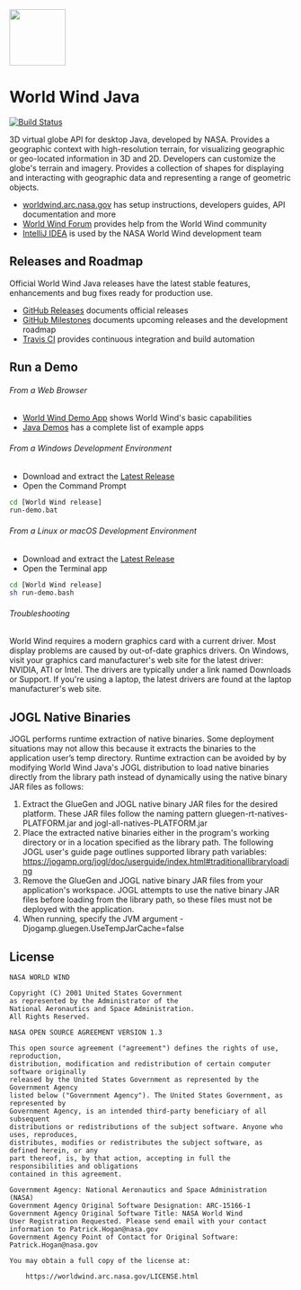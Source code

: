 <img src="https://worldwind.arc.nasa.gov/css/images/nasa-logo.svg" height="100"/>

# World Wind Java

[![Build Status](https://travis-ci.org/NASAWorldWind/WorldWindJava.svg?branch=develop)](https://travis-ci.org/NASAWorldWind/WorldWindJava)

3D virtual globe API for desktop Java, developed by NASA. Provides a geographic context with high-resolution terrain, for visualizing geographic or geo-located information in 3D and 2D. Developers can customize the globe's terrain and imagery. Provides a collection of shapes for displaying and interacting with geographic data and representing a range of geometric objects.

- [worldwind.arc.nasa.gov](https://worldwind.arc.nasa.gov) has setup instructions, developers guides, API documentation and more
- [World Wind Forum](https://forum.worldwindcentral.com) provides help from the World Wind community
- [IntelliJ IDEA](https://www.jetbrains.com/idea) is used by the NASA World Wind development team

## Releases and Roadmap

Official World Wind Java releases have the latest stable features, enhancements and bug fixes ready for production use.

- [GitHub Releases](https://github.com/NASAWorldWind/WorldWindJava/releases/) documents official releases
- [GitHub Milestones](https://github.com/NASAWorldWind/WorldWindJava/milestones) documents upcoming releases and the development roadmap
- [Travis CI](https://travis-ci.org/NASAWorldWind/WorldWindJava) provides continuous integration and build automation

## Run a Demo 
   
###### From a Web Browser
   
- [World Wind Demo App](https://worldwind.arc.nasa.gov/java/latest/webstart/ApplicationTemplate.jnlp) shows World Wind's basic capabilities
- [Java Demos](https://goworldwind.org/demos) has a complete list of example apps
   
###### From a Windows Development Environment

- Download and extract the [Latest Release](https://github.com/NASAWorldWind/WorldWindJava/releases/latest)
- Open the Command Prompt
```bash
cd [World Wind release]
run-demo.bat
```

###### From a Linux or macOS Development Environment

- Download and extract the [Latest Release](https://github.com/NASAWorldWind/WorldWindJava/releases/latest)
- Open the Terminal app
```bash
cd [World Wind release]
sh run-demo.bash
```

###### Troubleshooting
   
World Wind requires a modern graphics card with a current driver. Most display problems are caused by out-of-date 
graphics drivers. On Windows, visit your graphics card manufacturer's web site for the latest driver: NVIDIA, ATI or 
Intel. The drivers are typically under a link named Downloads or Support. If you're using a laptop, the latest drivers 
are found at the laptop manufacturer's web site.

## JOGL Native Binaries

JOGL performs runtime extraction of native binaries. Some deployment situations may not allow this because it extracts 
the binaries to the application user’s temp directory. Runtime extraction can be avoided by by modifying World Wind 
Java's JOGL distribution to load native binaries directly from the library path instead of dynamically using the native 
binary JAR files as follows:
                                                                                                     
1. Extract the GlueGen and JOGL native binary JAR files for the desired platform.
   These JAR files follow the naming pattern gluegen-rt-natives-PLATFORM.jar and jogl-all-natives-PLATFORM.jar
2. Place the extracted native binaries either in the program's working directory or in a location specified as the
   library path. The following JOGL user's guide page outlines supported library path variables:
   https://jogamp.org/jogl/doc/userguide/index.html#traditionallibraryloading
3. Remove the GlueGen and JOGL native binary JAR files from your application's workspace.
   JOGL attempts to use the native binary JAR files before loading from the library path, so these files must not be
   deployed with the application.
4. When running, specify the JVM argument -Djogamp.gluegen.UseTempJarCache=false

## License

    NASA WORLD WIND

    Copyright (C) 2001 United States Government
    as represented by the Administrator of the
    National Aeronautics and Space Administration.
    All Rights Reserved.

    NASA OPEN SOURCE AGREEMENT VERSION 1.3

    This open source agreement ("agreement") defines the rights of use, reproduction,
    distribution, modification and redistribution of certain computer software originally
    released by the United States Government as represented by the Government Agency
    listed below ("Government Agency"). The United States Government, as represented by
    Government Agency, is an intended third-party beneficiary of all subsequent
    distributions or redistributions of the subject software. Anyone who uses, reproduces,
    distributes, modifies or redistributes the subject software, as defined herein, or any
    part thereof, is, by that action, accepting in full the responsibilities and obligations 
    contained in this agreement.

    Government Agency: National Aeronautics and Space Administration (NASA)
    Government Agency Original Software Designation: ARC-15166-1
    Government Agency Original Software Title: NASA World Wind
    User Registration Requested. Please send email with your contact information to Patrick.Hogan@nasa.gov
    Government Agency Point of Contact for Original Software: Patrick.Hogan@nasa.gov

    You may obtain a full copy of the license at:

        https://worldwind.arc.nasa.gov/LICENSE.html
